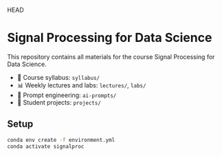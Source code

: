 HEAD
# Signal Processing for Data Science

This repository contains all materials for the course Signal Processing for Data Science.

- 📘 Course syllabus: `syllabus/`
- 📊 Weekly lectures and labs: `lectures/`, `labs/`
- 🤖 Prompt engineering: `ai-prompts/`
- 🧪 Student projects: `projects/`

## Setup
```bash
conda env create -f environment.yml
conda activate signalproc
```
